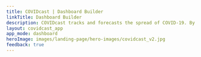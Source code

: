 ```yaml
---
title: COVIDcast | Dashboard Builder
linkTitle: Dashboard Builder
description: COVIDcast tracks and forecasts the spread of COVID-19. By Carnegie Mellon's Delphi Research Group.
layout: covidcast_app
app_mode: dashboard
heroImage: images/landing-page/hero-images/covidcast_v2.jpg
feedback: true
---
```

